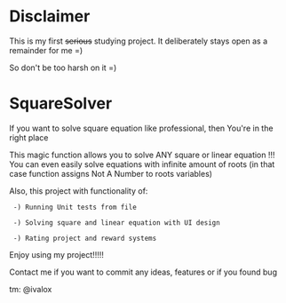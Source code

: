 # Disclaimer
This is my first ~~serious~~ studying project. It deliberately stays open as a remainder for me =)

So don't be too harsh on it =)


# SquareSolver
If you want to solve square equation like professional, then You're in the right place

This magic function allows you to solve ANY square or linear equation !!!
You can even easily solve equations with infinite amount of roots (in that case function assigns Not A Number to roots variables)

Also, this project with functionality of:

     -) Running Unit tests from file
     
     -) Solving square and linear equation with UI design 
     
     -) Rating project and reward systems
     
     


Enjoy using my project!!!!!

Contact me if you want to commit any ideas, features or if you found bug

tm: @ivalox
